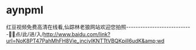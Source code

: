 # aynpml
红豆视频免费高清在线看,仙踪林老狼网站欢迎您拍照----------------------------🤣🤣点/此/进/入/http://www.baidu.com/link?url=NoK8PT47PahMhFH8Vie_jnciyIKNTTtVBQKpill6udK&amp;wd
